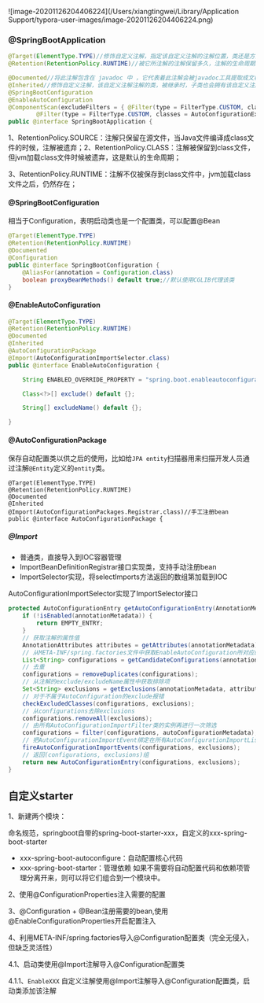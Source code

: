 ![image-20201126204406224](/Users/xiangtingwei/Library/Application Support/typora-user-images/image-20201126204406224.png)

### @SpringBootApplication

```java
@Target(ElementType.TYPE)//修饰自定义注解，指定该自定义注解的注解位置，类还是方法，或者属性
@Retention(RetentionPolicy.RUNTIME)//被它所注解的注解保留多久，注解的生命周期。可选的参数值在枚举类型 RetentionPolicy 中,一般如果需要在运行时去动态获取注解信息，那只能用 RUNTIME 注解；如果要在编译时进行一些预处理操作，比如生成一些辅助代码（如 ButterKnife），就用 CLASS注解；如果只是做一些检查性的操作，比如 @Override 和 @SuppressWarnings，则可选用 SOURCE 注解。

@Documented//将此注解包含在 javadoc 中 ，它代表着此注解会被javadoc工具提取成文档。在doc文档中的内容会因为此注解的信息内容不同而不同。相当与@see（后面可以跟类路径等参数实现链接跳转  Ctrl跳转）,@param（注释参数） 等。
@Inherited//修饰自定义注解，该自定义注解注解的类，被继承时，子类也会拥有该自定义注解
@SpringBootConfiguration
@EnableAutoConfiguration
@ComponentScan(excludeFilters = { @Filter(type = FilterType.CUSTOM, classes = TypeExcludeFilter.class),
        @Filter(type = FilterType.CUSTOM, classes = AutoConfigurationExcludeFilter.class) })
public @interface SpringBootApplication {
```

1、RetentionPolicy.SOURCE：注解只保留在源文件，当Java文件编译成class文件的时候，注解被遗弃；2、RetentionPolicy.CLASS：注解被保留到class文件，但jvm加载class文件时候被遗弃，这是默认的生命周期；

3、RetentionPolicy.RUNTIME：注解不仅被保存到class文件中，jvm加载class文件之后，仍然存在；



#### @SpringBootConfiguration

相当于Configuration，表明启动类也是一个配置类，可以配置@Bean

```java
@Target(ElementType.TYPE)
@Retention(RetentionPolicy.RUNTIME)
@Documented
@Configuration
public @interface SpringBootConfiguration {
    @AliasFor(annotation = Configuration.class)
    boolean proxyBeanMethods() default true;//默认使用CGLIB代理该类
}
```

#### @EnableAutoConfiguration

```java
@Target(ElementType.TYPE)
@Retention(RetentionPolicy.RUNTIME)
@Documented
@Inherited
@AutoConfigurationPackage
@Import(AutoConfigurationImportSelector.class)
public @interface EnableAutoConfiguration {

    String ENABLED_OVERRIDE_PROPERTY = "spring.boot.enableautoconfiguration";

    Class<?>[] exclude() default {};

    String[] excludeName() default {};

}
```

####  @AutoConfigurationPackage

保存自动配置类以供之后的使用，比如给`JPA entity`扫描器用来扫描开发人员通过注解`@Entity`定义的`entity`类。

```
@Target(ElementType.TYPE)
@Retention(RetentionPolicy.RUNTIME)
@Documented
@Inherited
@Import(AutoConfigurationPackages.Registrar.class)//手工注册bean
public @interface AutoConfigurationPackage {
```

##### @Import

- 普通类，直接导入到IOC容器管理
- ImportBeanDefinitionRegistrar接口实现类，支持手动注册bean
- ImportSelector实现，将selectImports方法返回的数组第加载到IOC

AutoConfigurationImportSelector实现了ImportSelector接口

```java
protected AutoConfigurationEntry getAutoConfigurationEntry(AnnotationMetadata annotationMetadata) {
    if (!isEnabled(annotationMetadata)) {
        return EMPTY_ENTRY;
    }
    // 获取注解的属性值
    AnnotationAttributes attributes = getAttributes(annotationMetadata);
    // 从META-INF/spring.factories文件中获取EnableAutoConfiguration所对应的configurations
    List<String> configurations = getCandidateConfigurations(annotationMetadata, attributes);
    // 去重
    configurations = removeDuplicates(configurations);
    // 从注解的exclude/excludeName属性中获取排除项
    Set<String> exclusions = getExclusions(annotationMetadata, attributes);
    // 对于不属于AutoConfiguration的exclude报错
    checkExcludedClasses(configurations, exclusions);
    // 从configurations去除exclusions
    configurations.removeAll(exclusions);
    // 由所有AutoConfigurationImportFilter类的实例再进行一次筛选
    configurations = filter(configurations, autoConfigurationMetadata);
    // 把AutoConfigurationImportEvent绑定在所有AutoConfigurationImportListener子类实例上
    fireAutoConfigurationImportEvents(configurations, exclusions);
    // 返回(configurations, exclusions)组
    return new AutoConfigurationEntry(configurations, exclusions);
}
```

## 自定义starter

1、新建两个模块：

​	命名规范，springboot自带的spring-boot-starter-xxx，自定义的xxx-spring-boot-starter

- xxx-spring-boot-autoconfigure：自动配置核心代码
- xxx-spring-boot-starter：管理依赖
  如果不需要将自动配置代码和依赖项管理分离开来，则可以将它们组合到一个模块中。

2、使用@ConfigurationProperties注入需要的配置

3、@Configuration + @Bean注册需要的bean,使用@EnableConfigurationProperties开启配置注入

4、利用META-INF/spring.factories导入@Configuration配置类（完全无侵入，但缺乏灵活性）

4.1、启动类使用@Import注解导入@Configuration配置类

4.1.1、`EnableXXX` 自定义注解使用@Import注解导入@Configuration配置类，启动类添加该注解